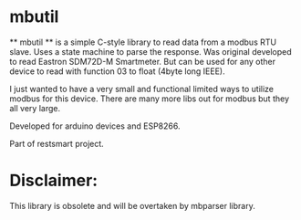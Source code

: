 # mbutil
** mbutil ** is a simple C-style library to read data from a modbus RTU slave.
Uses a state machine to parse the response.
Was original developed to read Eastron SDM72D-M Smartmeter. But can be used for any other device to read with function 03 to float (4byte long IEEE).

I just wanted to have a very small and functional limited ways to utilize modbus for this device. There are many more libs out for modbus but they all very large.

Developed for arduino devices and ESP8266. 

Part of restsmart project.

# Disclaimer:
This library is obsolete and will be overtaken by mbparser library.